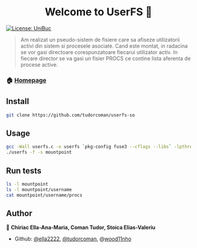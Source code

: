 <h1 align="center">Welcome to UserFS 👋</h1>
<p>
  <a href="#" target="_blank">
    <img alt="License: UniBuc" src="https://img.shields.io/badge/License-UniBuc-yellow.svg" />
  </a>
</p>

> Am realizat un pseudo-sistem de fisiere care sa afiseze utilizatorii activi din sistem si procesele asociate. Cand este montat, in radacina se vor gasi directoare corespunzatoare fiecarui utilizator activ. In fiecare director se va gasi un fisier PROCS ce contine lista aferenta de procese active.

### 🏠 [Homepage](https://github.com/tudorcoman/userfs-so)

## Install

```sh
git clone https://github.com/tudorcoman/userfs-so
```

## Usage

```sh
gcc -Wall userfs.c -o userfs `pkg-config fuse3 --cflags --libs` -lpthread 
./userfs -f -s mountpoint
```

## Run tests

```sh
ls -l mountpoint
ls -l mountpoint/username
cat mountpoint/username/procs
```

## Author

👤 **Chiriac Ella-Ana-Maria, Coman Tudor, Stoica Elias-Valeriu**

* Github: [@ella2222](https://github.com/ella2222), [@tudorcoman](https://github.com/tudorcoman), @[wood11nho](https://github.com/wood11nho)